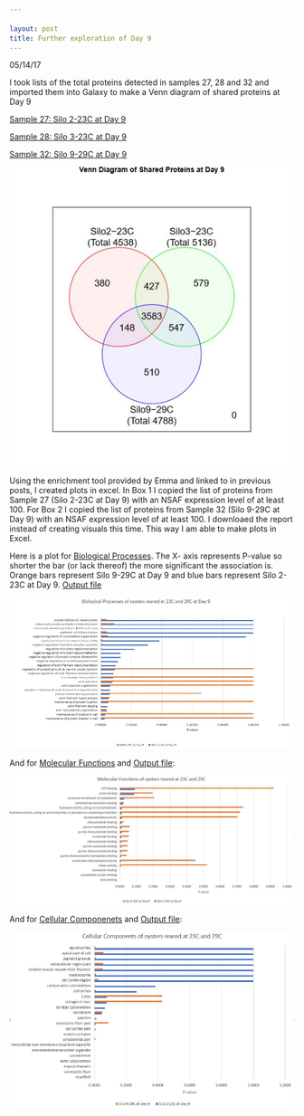 ```yaml
---

layout: post
title: Further exploration of Day 9
---
```


05/14/17

I took lists of the total proteins detected in samples 27, 28 and 32 and imported them into Galaxy to make a Venn diagram of shared proteins at Day 9

[Sample 27: Silo 2-23C at Day 9](https://github.com/RobertsLab/project-pacific.oyster-larvae/blob/master/DDA_2016/Qspec27.32/Proteins_27.txt)

[Sample 28: Silo 3-23C at Day 9](https://github.com/RobertsLab/project-pacific.oyster-larvae/blob/master/DDA_2016/Qspec27.32/Proteins_28.txt)

[Sample 32: Silo 9-29C at Day 9](https://github.com/RobertsLab/project-pacific.oyster-larvae/blob/master/DDA_2016/Qspec27.32/Proteins_32.txt)

![im](https://raw.githubusercontent.com/RobertsLab/project-pacific.oyster-larvae/master/DDA_2016/Qspec27.32/VennDay9.JPG)

Using the enrichment tool provided by Emma and linked to in previous posts, I created plots in excel. In Box 1 I copied the list of proteins from Sample 27 (Silo 2-23C at Day 9) with an NSAF expression level of at least 100. For Box 2 I copied the list of proteins from Sample 32 (Silo 9-29C at Day 9) with an NSAF expression level of at least 100. I downloaed the report instead of creating visuals this time. This way I am able to make plots in Excel.

Here is a plot for [Biological Processes](https://raw.githubusercontent.com/RobertsLab/project-pacific.oyster-larvae/master/DDA_2016/Qspec27.32/BioProcesses27.32.JPG). The X- axis represents P-value so shorter the bar (or lack thereof) the more significant the association is. Orange bars represent Silo 9-29C at Day 9 and blue bars represent Silo 2-23C at Day 9. [Output file](https://github.com/RobertsLab/project-pacific.oyster-larvae/blob/master/DDA_2016/Qspec27.32/compgo_report27.32exp100above_bio.xlsx)

![im](https://raw.githubusercontent.com/RobertsLab/project-pacific.oyster-larvae/master/DDA_2016/Qspec27.32/BioProcesses27.32.JPG)


And for [Molecular Functions](https://raw.githubusercontent.com/RobertsLab/project-pacific.oyster-larvae/master/DDA_2016/Qspec27.32/Molec27.32.JPG) and [Output file](https://github.com/RobertsLab/project-pacific.oyster-larvae/blob/master/DDA_2016/Qspec27.32/compgo_report27.32exp100above_mol.xlsx):

![im](https://raw.githubusercontent.com/RobertsLab/project-pacific.oyster-larvae/master/DDA_2016/Qspec27.32/Molec27.32.JPG)

And for [Cellular Componenets](https://raw.githubusercontent.com/RobertsLab/project-pacific.oyster-larvae/master/DDA_2016/Qspec27.32/CellComp27.32.JPG) and [Output file](https://github.com/RobertsLab/project-pacific.oyster-larvae/blob/master/DDA_2016/Qspec27.32/compgo_report27.32exp100above_cell.xlsx):

![im](https://raw.githubusercontent.com/RobertsLab/project-pacific.oyster-larvae/master/DDA_2016/Qspec27.32/CellComp27.32.JPG)




